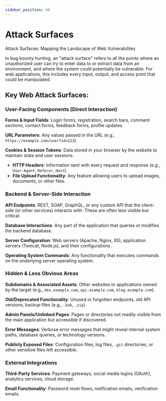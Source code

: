 ```yaml
---
sidebar_position: 40
---
```

# Attack Surfaces

Attack Surfaces: Mapping the Landscape of Web Vulnerabilites

In bug bounty hunting, an "attack surface" refers to all the points where an unauthorized user can try to enter data to or extract data from an environment, and where the system could potentially be vulnerable. For web applications, this includes every input, output, and access point that could be manipulated.

## Key Web Attack Surfaces:

### User-Facing Components (Direct Interaction)
**Forms & Input Fields**: Login forms, registration, search bars, comment sections, contact forms, feedback forms, profile updates.  

**URL Parameters**: Any values passed in the URL (e.g., `https://example.com/user?id=123`).  

**Cookies & Session Tokens**: Data stored in your browser by the website to maintain state and user sessions.
-   **HTTP Headers**: Information sent with every request and response (e.g., `User-Agent`, `Referer`, `Host`).
-   **File Upload Functionality**: Any feature allowing users to upload images, documents, or other files.

### Backend & Server-Side Interaction
**API Endpoints**: REST, SOAP, GraphQL, or any custom API that the client-side (or other services) interacts with. These are often less visible but critical.  

**Database Interactions**: Any part of the application that queries or modifies the backend database.  

**Server Configuration**: Web servers (Apache, Nginx, IIS), application servers (Tomcat, Node.js), and their configurations.  

**Operating System Commands**: Any functionality that executes commands on the underlying server operating system.  

### Hidden & Less Obvious Areas
**Subdomains & Associated Assets**: Other websites or applications owned by the target (e.g., `dev.example.com`, `api.example.com`, `blog.example.com`).  

 **Old/Deprecated Functionality**: Unused or forgotten endpoints, old API versions, backup files (e.g., `.bak`, `.zip`).  

 **Admin Panels/Unlinked Pages**: Pages or directories not readily visible from the main application but accessible if discovered.  

 **Error Messages**: Verbose error messages that might reveal internal system paths, database queries, or technology versions.  

**Publicly Exposed Files**: Configuration files, log files, `.git` directories, or other sensitive files left accessible.  


### External Integrations
**Third-Party Services**: Payment gateways, social media logins (OAuth), analytics services, cloud storage.  

**Email Functionality**: Password reset flows, notification emails, verification emails.  
